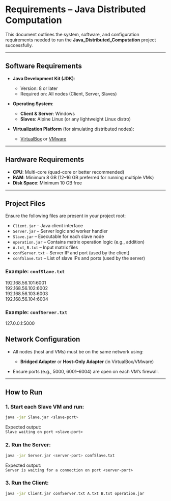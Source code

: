# Requirements – Java Distributed Computation

This document outlines the system, software, and configuration requirements needed to run the **Java_Distributed_Computation** project successfully.

---

## Software Requirements

- **Java Development Kit (JDK)**:  
  - Version: 8 or later  
  - Required on: All nodes (Client, Server, Slaves)

- **Operating System**:  
  - **Client & Server**: Windows  
  - **Slaves**: Alpine Linux (or any lightweight Linux distro)

- **Virtualization Platform** (for simulating distributed nodes):  
  - [VirtualBox](https://www.virtualbox.org/) or [VMware](https://www.vmware.com/)

---

## Hardware Requirements

- **CPU**: Multi-core (quad-core or better recommended)  
- **RAM**: Minimum 8 GB (12–16 GB preferred for running multiple VMs)  
- **Disk Space**: Minimum 10 GB free  

---

## Project Files

Ensure the following files are present in your project root:

- `Client.jar` – Java client interface  
- `Server.jar` – Server logic and worker handler  
- `Slave.jar` – Executable for each slave node  
- `operation.jar` – Contains matrix operation logic (e.g., addition)  
- `A.txt`, `B.txt` – Input matrix files  
- `confServer.txt` – Server IP and port (used by the client)  
- `confSlave.txt` – List of slave IPs and ports (used by the server)

### Example: `confSlave.txt`  
192.168.56.101:6001  
192.168.56.102:6002  
192.168.56.103:6003  
192.168.56.104:6004  
  
### Example: `confServer.txt`
127.0.0.1:5000  
  
## Network Configuration
  
- All nodes (host and VMs) must be on the same network using:
  - **Bridged Adapter** or **Host-Only Adapter** (in VirtualBox/VMware)

- Ensure ports (e.g., 5000, 6001–6004) are open on each VM’s firewall.

---

## How to Run

### 1. Start each Slave VM and run:
```bash
java -jar Slave.jar <slave-port>
```
Expected output:  
```Slave waiting on port <slave-port>```  
### 2. Run the Server:
```bash
java -jar Server.jar <server-port> confSlave.txt
```
Expected output:  
```Server is waiting for a connection on port <server-port>```
### 3. Run the Client:
```bash
java -jar Client.jar confServer.txt A.txt B.txt operation.jar
```

